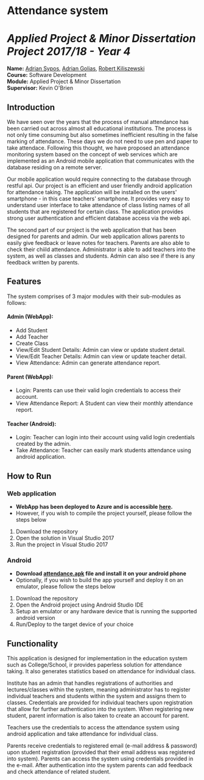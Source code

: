 # Attendance system

# *Applied Project & Minor Dissertation Project 2017/18 - Year 4*

**Name:** [Adrian Sypos](https://github.com/sarlianth), [Adrian Golias](https://github.com/snow246), [Robert Kiliszewski](https://github.com/robertkiliszewski) </br>
**Course:** Software Development </br>
**Module:** Applied Project & Minor Dissertation </br>
**Supervisor:** Kevin O'Brien </br>

## Introduction

We have seen over the years that the process of manual attendance has been carried out across almost all educational institutions. The process is not only time consuming but also sometimes inefficient resulting in the false marking of attendance. These days we do not need to use pen and paper to take attendace. Following this thought, we have proposed an attendance monitoring system based on the concept of web services which are implemented as an Android mobile application that communicates with the database residing on a remote server. 

Our mobile application would require connecting to the database through restful api. Our project is an efficient and user friendly android application for attendance taking. The application will be installed on the users' smartphone - in this case teachers' smartphone. It provides very easy to understand user interface to take attendance of class listing names of all students that are registered for certain class. The application provides strong user authentication and efficient database access via the web api.

The second part of our project is the web application that has been designed for parents and admin. Our web application allows parents to easily give feedback or leave notes for teachers. Parents are also able to check their chiild attendance. Administrator is able to add teachers into the system, as well as classes and students. Admin can also see if there is any feedback written by parents.

## Features

The system comprises of 3 major modules with their sub-modules as follows:

#### Admin (WebApp):
* Add Student
* Add Teacher
* Create Class
* View/Edit Student Details: Admin can view or update student detail.
* View/Edit Teacher Details: Admin can view or update teacher detail.
* View Attendance: Admin can generate attendance report.

#### Parent (WebApp):
* Login: Parents can use their valid login credentials to access their account.
* View Attendance Report: A Student can view their monthly attendance report.

#### Teacher (Android):
* Login: Teacher can login into their account using valid login credentials created by the admin.
* Take Attendance: Teacher can easily mark students attendance using android application.

## How to Run

### Web application
 - **WebApp has been deployed to Azure and is accessible [here](http://attendancegroup13.azurewebsites.net/).**
 - However, if you wish to compile the project yourself, please follow the steps below
1. Download the repository
2. Open the solution in Visual Studio 2017
3. Run the project in Visual Studio 2017

### Android
 - **Download [attendance.apk](https://github.com/Sarlianth/fingerprint-auth/raw/master/attendance.apk) file and install it on your android phone**
 - Optionally, if you wish to build the app yourself and deploy it on an emulator, please follow the steps below
1. Download the repository
2. Open the Android project using Android Studio IDE
3. Setup an emulator or any hardware device that is running the supported android version
4. Run/Deploy to the target device of your choice

## Functionality

This application is designed for implementation in the education system such as College/School, ir provides paperless solution for attendance taking. It also generates statistics based on attendance for individual class.

Institute has an admin that handles registrations of authorities and lectures/classes within the system, meaning administrator has to register individual teachers and students within the system and assigns them to classes. Credentials are provided for individual teachers upon registration that allow for further authentication into the system. When registering new student, parent information is also taken to create an account for parent.

Teachers use the credentials to access the attendance system using android application and take attendance for individual class.

Parents receive credentials to registered email (e-mail address & password) upon student registration (provided that their email address was registered into system). Parents can access the system using credentials provided in the e-mail. After authentication into the system parents can add feedback and check attendance of related student.

